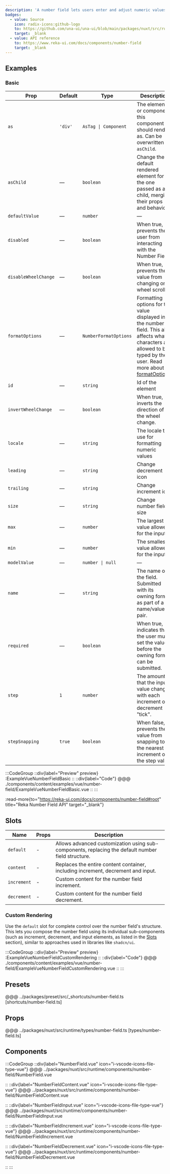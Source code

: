 ```yaml
---
description: 'A number field lets users enter and adjust numeric values with optional increment and decrement controls.'
badges:
  - value: Source
    icon: radix-icons:github-logo
    to: https://github.com/una-ui/una-ui/blob/main/packages/nuxt/src/runtime/components/number-field/NumberField.vue
    target: _blank
  - value: API reference
    to: https://www.reka-ui.com/docs/components/number-field
    target: _blank
---
```


## Examples

### Basic

| Prop                 | Default | Type                  | Description                                                                                                                                                                                                                       |
| -------------------- | ------- | --------------------- | --------------------------------------------------------------------------------------------------------------------------------------------------------------------------------------------------------------------------------- |
| `as`                 | `'div'` | `AsTag \| Component`  | The element or component this component should render as. Can be overwritten by `asChild`.                                                                                                                                        |
| `asChild`            | —       | `boolean`             | Change the default rendered element for the one passed as a child, merging their props and behavior.                                                                                                                              |
| `defaultValue`       | —       | `number`              | —                                                                                                                                                                                                                                 |
| `disabled`           | —       | `boolean`             | When true, prevents the user from interacting with the Number Field.                                                                                                                                                              |
| `disableWheelChange` | —       | `boolean`             | When true, prevents the value from changing on wheel scroll.                                                                                                                                                                      |
| `formatOptions`      | —       | `NumberFormatOptions` | Formatting options for the value displayed in the number field. This also affects what characters are allowed to be typed by the user. Read more about [formatOptions](https://reka-ui.com/docs/components/number-field#example). |
| `id`                 | —       | `string`              | Id of the element                                                                                                                                                                                                                 |
| `invertWheelChange`  | —       | `boolean`             | When true, inverts the direction of the wheel change.                                                                                                                                                                             |
| `locale`             | —       | `string`              | The locale to use for formatting numeric values                                                                                                                                                                                   |
| `leading`            | —       | `string`              | Change decrement icon                                                                                                                                                                                                             |
| `trailing`           | —       | `string`              | Change increment icon                                                                                                                                                                                                             |
| `size`               | —       | `string`              | Change number field size                                                                                                                                                                                                          |
| `max`                | —       | `number`              | The largest value allowed for the input.                                                                                                                                                                                          |
| `min`                | —       | `number`              | The smallest value allowed for the input.                                                                                                                                                                                         |
| `modelValue`         | —       | `number \| null`      | —                                                                                                                                                                                                                                 |
| `name`               | —       | `string`              | The name of the field. Submitted with its owning form as part of a name/value pair.                                                                                                                                               |
| `required`           | —       | `boolean`             | When true, indicates that the user must set the value before the owning form can be submitted.                                                                                                                                    |
| `step`               | `1`     | `number`              | The amount that the input value changes with each increment or decrement "tick".                                                                                                                                                  |
| `stepSnapping`       | `true`  | `boolean`             | When false, prevents the value from snapping to the nearest increment of the step value.                                                                                                                                          |

:::CodeGroup
::div{label="Preview" preview}
:ExampleVueNumberFieldBasic
::
::div{label="Code"}
@@@ ./components/content/examples/vue/number-field/ExampleVueNumberFieldBasic.vue
::
:::

:read-more{to="https://reka-ui.com/docs/components/number-field#root" title="Reka Number Field API" target="_blank"}

## Slots

| Name        | Props | Description                                                                                       |
| ----------- | ----- | ------------------------------------------------------------------------------------------------- |
| `default`   | -     | Allows advanced customization using sub-components, replacing the default number field structure. |
| `content`   | -     | Replaces the entire content container, including increment, decrement and input.                  |
| `increment` | -     | Custom content for the number field increment.                                                    |
| `decrement` | -     | Custom content for the number field decrement.                                                    |

### Custom Rendering

Use the `default` slot for complete control over the number field's structure. This lets you compose the number field using its individual sub-components (such as increment, decrement, and input elements, as listed in the [Slots](#slots) section), similar to approaches used in libraries like `shadcn/ui`.

:::CodeGroup
::div{label="Preview" preview}
:ExampleVueNumberFieldCustomRendering
::
::div{label="Code"}
@@@ ./components/content/examples/vue/number-field/ExampleVueNumberFieldCustomRendering.vue
::
:::

## Presets

@@@ ../packages/preset/src/_shortcuts/number-field.ts [shortcuts/number-field.ts]

## Props

@@@ ../packages/nuxt/src/runtime/types/number-field.ts [types/number-field.ts]

## Components

:::CodeGroup
::div{label="NumberField.vue" icon="i-vscode-icons-file-type-vue"}
@@@ ../packages/nuxt/src/runtime/components/number-field/NumberField.vue

::
::div{label="NumberFieldContent.vue" icon="i-vscode-icons-file-type-vue"}
@@@ ../packages/nuxt/src/runtime/components/number-field/NumberFieldContent.vue

::
::div{label="NumberFieldInput.vue" icon="i-vscode-icons-file-type-vue"}
@@@ ../packages/nuxt/src/runtime/components/number-field/NumberFieldInput.vue

::
::div{label="NumberFieldIncrement.vue" icon="i-vscode-icons-file-type-vue"}
@@@ ../packages/nuxt/src/runtime/components/number-field/NumberFieldIncrement.vue

::
::div{label="NumberFieldDecrement.vue" icon="i-vscode-icons-file-type-vue"}
@@@ ../packages/nuxt/src/runtime/components/number-field/NumberFieldDecrement.vue

::
:::
